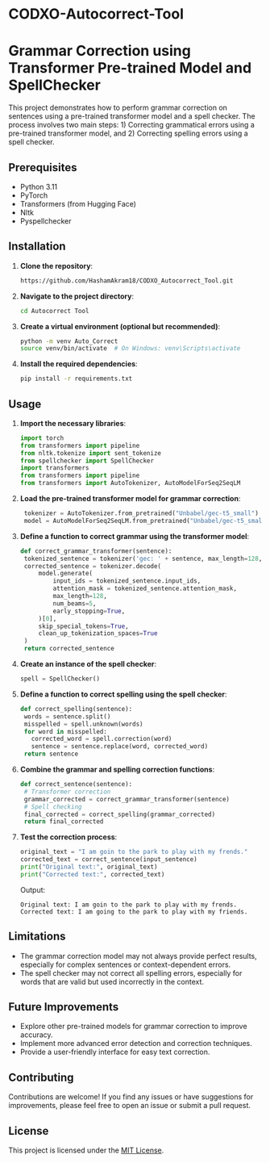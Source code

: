 # CODXO-Autocorrect-Tool

# Grammar Correction using Transformer Pre-trained Model and SpellChecker

This project demonstrates how to perform grammar correction on sentences using a pre-trained transformer model and a spell checker. The process involves two main steps: 1) Correcting grammatical errors using a pre-trained transformer model, and 2) Correcting spelling errors using a spell checker.

## Prerequisites

- Python 3.11
- PyTorch
- Transformers (from Hugging Face)
- Nltk
- Pyspellchecker

## Installation

1. **Clone the repository**:
   ```bash
   https://github.com/HashamAkram18/CODXO_Autocorrect_Tool.git
   ```

2. **Navigate to the project directory**:
   ```bash
   cd Autocorrect Tool
   ```

3. **Create a virtual environment (optional but recommended)**:
   ```bash
   python -m venv Auto_Correct
   source venv/bin/activate  # On Windows: venv\Scripts\activate
   ```

4. **Install the required dependencies**:
   ```bash
   pip install -r requirements.txt
   ```

## Usage

1. **Import the necessary libraries**:
   ```python
   import torch
   from transformers import pipeline
   from nltk.tokenize import sent_tokenize
   from spellchecker import SpellChecker
   import transformers
   from transformers import pipeline
   from transformers import AutoTokenizer, AutoModelForSeq2SeqLM
   ```

2. **Load the pre-trained transformer model for grammar correction**:
   ```python
    tokenizer = AutoTokenizer.from_pretrained("Unbabel/gec-t5_small")
    model = AutoModelForSeq2SeqLM.from_pretrained("Unbabel/gec-t5_small")
     ```

3. **Define a function to correct grammar using the transformer model**:
   ```python
   def correct_grammar_transformer(sentence):
    tokenized_sentence = tokenizer('gec: ' + sentence, max_length=128, truncation=True, padding='max_length', return_tensors='pt')
    corrected_sentence = tokenizer.decode(
        model.generate(
            input_ids = tokenized_sentence.input_ids,
            attention_mask = tokenized_sentence.attention_mask, 
            max_length=128,
            num_beams=5,
            early_stopping=True,
        )[0],
        skip_special_tokens=True, 
        clean_up_tokenization_spaces=True
    )
    return corrected_sentence
   ```

4. **Create an instance of the spell checker**:
   ```python
   spell = SpellChecker()
   ```

5. **Define a function to correct spelling using the spell checker**:
   ```python
   def correct_spelling(sentence):
    words = sentence.split()
    misspelled = spell.unknown(words)
    for word in misspelled:
      corrected_word = spell.correction(word)
      sentence = sentence.replace(word, corrected_word)
    return sentence
   ```

6. **Combine the grammar and spelling correction functions**:
   ```python
   def correct_sentence(sentence):
    # Transformer correction
    grammar_corrected = correct_grammar_transformer(sentence)
    # Spell checking
    final_corrected = correct_spelling(grammar_corrected)
    return final_corrected
   ```

7. **Test the correction process**:
   ```python
   original_text = "I am goin to the park to play with my frends."
   corrected_text = correct_sentence(input_sentence)
   print("Original text:", original_text)
   print("Corrected text:", corrected_text)
   ```

   Output:
   ```
   Original text: I am goin to the park to play with my frends.
   Corrected text: I am going to the park to play with my friends.
   ```

## Limitations

- The grammar correction model may not always provide perfect results, especially for complex sentences or context-dependent errors.
- The spell checker may not correct all spelling errors, especially for words that are valid but used incorrectly in the context.

## Future Improvements

- Explore other pre-trained models for grammar correction to improve accuracy.
- Implement more advanced error detection and correction techniques.
- Provide a user-friendly interface for easy text correction.

## Contributing

Contributions are welcome! If you find any issues or have suggestions for improvements, please feel free to open an issue or submit a pull request.

## License

This project is licensed under the [MIT License](LICENSE).
